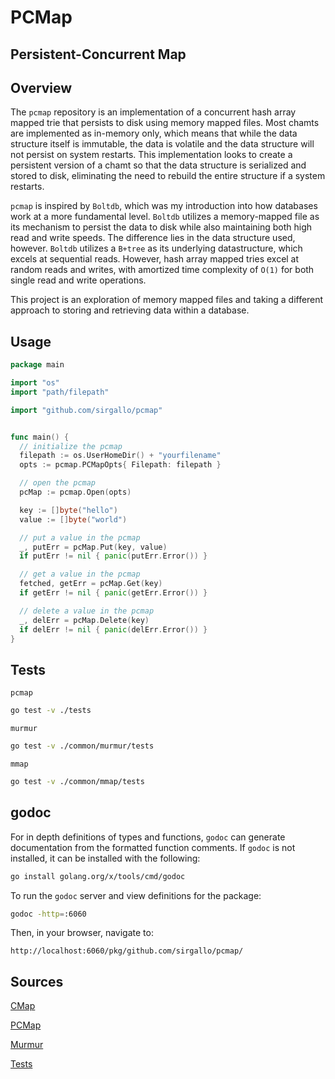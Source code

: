 # PCMap

## Persistent-Concurrent Map


## Overview

The `pcmap` repository is an implementation of a concurrent hash array mapped trie that persists to disk using memory mapped files. Most chamts are implemented as in-memory only, which means that while the data structure itself is immutable, the data is volatile and the data structure will not persist on system restarts. This implementation looks to create a persistent version of a chamt so that the data structure is serialized and stored to disk, eliminating the need to rebuild the entire structure if a system restarts.

`pcmap` is inspired by `Boltdb`, which was my introduction into how databases work at a more fundamental level. `Boltdb` utilizes a memory-mapped file as its mechanism to persist the data to disk while also maintaining both high read and write speeds. The difference lies in the data structure used, however. `Boltdb` utilizes a `B+tree` as its underlying datastructure, which excels at sequential reads. However, hash array mapped tries excel at random reads and writes, with amortized time complexity of `O(1)` for both single read and write operations. 

This project is an exploration of memory mapped files and taking a different approach to storing and retrieving data within a database.


## Usage

```go
package main

import "os"
import "path/filepath"

import "github.com/sirgallo/pcmap"


func main() {
  // initialize the pcmap
  filepath := os.UserHomeDir() + "yourfilename"
  opts := pcmap.PCMapOpts{ Filepath: filepath }

  // open the pcmap
  pcMap := pcmap.Open(opts)

  key := []byte("hello")
  value := []byte("world")

  // put a value in the pcmap
  _, putErr = pcMap.Put(key, value)
  if putErr != nil { panic(putErr.Error()) }

  // get a value in the pcmap
  fetched, getErr = pcMap.Get(key)
  if getErr != nil { panic(getErr.Error()) }

  // delete a value in the pcmap
  _, delErr = pcMap.Delete(key)
  if delErr != nil { panic(delErr.Error()) }
}
```


## Tests

`pcmap`
```bash
go test -v ./tests
```

`murmur`
```bash
go test -v ./common/murmur/tests
```

`mmap`
```bash
go test -v ./common/mmap/tests
```


## godoc

For in depth definitions of types and functions, `godoc` can generate documentation from the formatted function comments. If `godoc` is not installed, it can be installed with the following:
```bash
go install golang.org/x/tools/cmd/godoc
```

To run the `godoc` server and view definitions for the package:
```bash
godoc -http=:6060
```

Then, in your browser, navigate to:
```
http://localhost:6060/pkg/github.com/sirgallo/pcmap/
```


## Sources

[CMap](./docs/CMap.md)

[PCMap](./docs/PCMap.md)

[Murmur](./docs/Murmur.md)

[Tests](./docs/Tests.md)